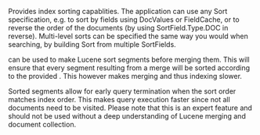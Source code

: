 ﻿
<!--
 Licensed to the Apache Software Foundation (ASF) under one or more
 contributor license agreements.  See the NOTICE file distributed with
 this work for additional information regarding copyright ownership.
 The ASF licenses this file to You under the Apache License, Version 2.0
 (the "License"); you may not use this file except in compliance with
 the License.  You may obtain a copy of the License at

     http://www.apache.org/licenses/LICENSE-2.0

 Unless required by applicable law or agreed to in writing, software
 distributed under the License is distributed on an "AS IS" BASIS,
 WITHOUT WARRANTIES OR CONDITIONS OF ANY KIND, either express or implied.
 See the License for the specific language governing permissions and
 limitations under the License.
-->

Provides index sorting capablities. The application can use any
Sort specification, e.g. to sort by fields using DocValues or FieldCache, or to
reverse the order of the documents (by using SortField.Type.DOC in reverse).
Multi-level sorts can be specified the same way you would when searching, by
building Sort from multiple SortFields.

[](xref:Lucene.Net.Index.Sorter.SortingMergePolicy) can be used to
make Lucene sort segments before merging them. This will ensure that every
segment resulting from a merge will be sorted according to the provided
[](xref:Lucene.Net.Search.Sort). This however makes merging and
thus indexing slower.

Sorted segments allow for early query termination when the sort order
matches index order. This makes query execution faster since not all documents
need to be visited. Please note that this is an expert feature and should not
be used without a deep understanding of Lucene merging and document collection.